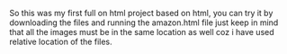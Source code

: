 So this was my first full on html project based on html,
you can try it by downloading the files and running the amazon.html file 
just keep in mind that all the images must be in the same location as well coz i have used relative location of the files.
